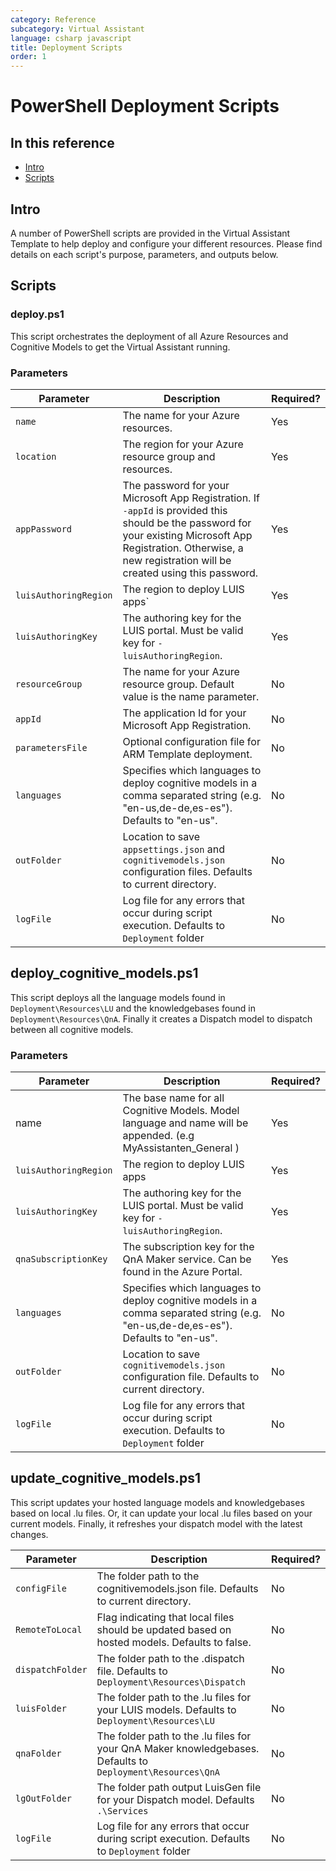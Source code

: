 ```yaml
---
category: Reference
subcategory: Virtual Assistant
language: csharp javascript
title: Deployment Scripts
order: 1
---
```


# PowerShell Deployment Scripts

## In this reference
- [Intro](#intro)
- [Scripts](#scripts)

## Intro

A number of PowerShell scripts are provided in the Virtual Assistant Template to help deploy and configure your different resources. Please find details on each script's purpose, parameters, and outputs below.

## Scripts

### deploy.ps1

This script orchestrates the deployment of all Azure Resources and Cognitive Models to get the Virtual Assistant running.

### Parameters

| Parameter | Description | Required? |
| --------- | ----------- | --------- |
| `name` | The name for your Azure resources. | Yes |
| `location` | The region for your Azure resource group and resources. | Yes |
| `appPassword` | The password for your Microsoft App Registration. If `-appId` is provided this should be the password for your existing Microsoft App Registration. Otherwise, a new registration will be created using this password. | Yes |
| `luisAuthoringRegion` | The region to deploy LUIS apps`| Yes |
| `luisAuthoringKey` | The authoring key for the LUIS portal. Must be valid key for `-luisAuthoringRegion`. | Yes |
| `resourceGroup` | The name for your Azure resource group. Default value is the name parameter. | No
| `appId` | The application Id for your Microsoft App Registration. | No |
| `parametersFile` | Optional configuration file for ARM Template deployment. | No |
| `languages` | Specifies which languages to deploy cognitive models in a comma separated string (e.g. "en-us,de-de,es-es"). Defaults to "en-us". | No |
| `outFolder` | Location to save `appsettings.json` and `cognitivemodels.json` configuration files. Defaults to current directory. | No |
| `logFile` | Log file for any errors that occur during script execution. Defaults to `Deployment` folder | No |

## deploy_cognitive_models.ps1

This script deploys all the language models found in `Deployment\Resources\LU` and the knowledgebases found in `Deployment\Resources\QnA`. Finally it creates a Dispatch model to dispatch between all cognitive models.

### Parameters

| Parameter | Description | Required? |
| --------- | ----------- | --------- |
| name | The base name for all Cognitive Models. Model language and name will be appended. (e.g MyAssistanten_General )| Yes |
| `luisAuthoringRegion` | The region to deploy LUIS apps | Yes |
| `luisAuthoringKey` | The authoring key for the LUIS portal. Must be valid key for `-luisAuthoringRegion`. | Yes |
| `qnaSubscriptionKey` | The subscription key for the QnA Maker service. Can be found in the Azure Portal. | Yes |
| `languages` | Specifies which languages to deploy cognitive models in a comma separated string (e.g. "en-us,de-de,es-es"). Defaults to "en-us". | No |
| `outFolder` | Location to save `cognitivemodels.json` configuration file. Defaults to current directory. | No |
| `logFile` | Log file for any errors that occur during script execution. Defaults to `Deployment` folder | No |

## update_cognitive_models.ps1

This script updates your hosted language models and knowledgebases based on local .lu files. Or, it can update your local .lu files based on your current models. Finally, it refreshes your dispatch model with the latest changes.

| Parameter | Description | Required? |
| --------- | ----------- | --------- |
| `configFile` | The folder path to the cognitivemodels.json file. Defaults to current directory. | No |
| `RemoteToLocal` | Flag indicating that local files should be updated based on hosted models. Defaults to false. | No |
| `dispatchFolder` | The folder path to the .dispatch file. Defaults to `Deployment\Resources\Dispatch` | No |
| `luisFolder` | The folder path to the .lu files for your LUIS models. Defaults to `Deployment\Resources\LU` | No |
| `qnaFolder` | The folder path to the .lu files for your QnA Maker knowledgebases. Defaults to `Deployment\Resources\QnA` | No |
| `lgOutFolder` | The folder path output LuisGen file for your Dispatch model. Defaults `.\Services` | No |
| `logFile` | Log file for any errors that occur during script execution. Defaults to `Deployment` folder | No |
